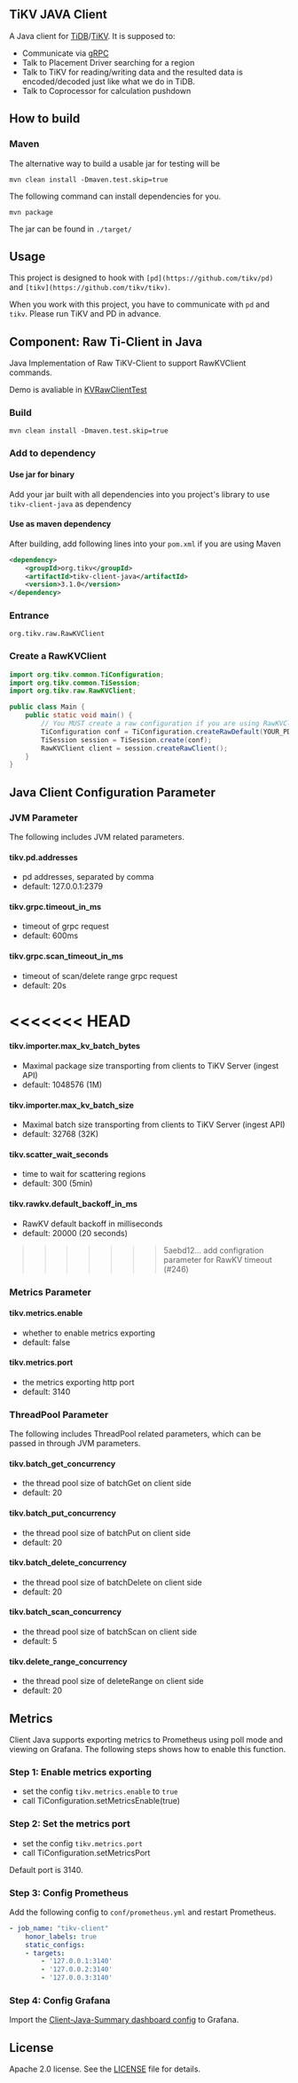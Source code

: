 ## TiKV JAVA Client

A Java client for [TiDB](https://github.com/pingcap/tidb)/[TiKV](https://github.com/tikv/tikv).
It is supposed to:
+ Communicate via [gRPC](http://www.grpc.io/)
+ Talk to Placement Driver searching for a region
+ Talk to TiKV for reading/writing data and the resulted data is encoded/decoded just like what we do in TiDB.
+ Talk to Coprocessor for calculation pushdown

## How to build

### Maven

The alternative way to build a usable jar for testing will be

```
mvn clean install -Dmaven.test.skip=true
```

The following command can install dependencies for you.

```
mvn package
```

The jar can be found in `./target/`

## Usage

This project is designed to hook with `[pd](https://github.com/tikv/pd)` and `[tikv](https://github.com/tikv/tikv)`.

When you work with this project, you have to communicate with `pd` and `tikv`. Please run TiKV and PD in advance.

## Component: Raw Ti-Client in Java

Java Implementation of Raw TiKV-Client to support RawKVClient commands.

Demo is avaliable in [KVRawClientTest](https://github.com/birdstorm/KVRawClientTest/)

### Build
```
mvn clean install -Dmaven.test.skip=true
```

### Add to dependency

#### Use jar for binary

Add your jar built with all dependencies into you project's library to use `tikv-client-java` as dependency

#### Use as maven dependency

After building, add following lines into your `pom.xml` if you are using Maven

```xml
<dependency>
	<groupId>org.tikv</groupId>
	<artifactId>tikv-client-java</artifactId>
	<version>3.1.0</version>
</dependency>
```

### Entrance
`org.tikv.raw.RawKVClient`

### Create a RawKVClient

```java
import org.tikv.common.TiConfiguration;
import org.tikv.common.TiSession;
import org.tikv.raw.RawKVClient;

public class Main {
	public static void main() {
		// You MUST create a raw configuration if you are using RawKVClient.
		TiConfiguration conf = TiConfiguration.createRawDefault(YOUR_PD_ADDRESSES);
		TiSession session = TiSession.create(conf);
		RawKVClient client = session.createRawClient();
	}
}
```

## Java Client Configuration Parameter

### JVM Parameter

The following includes JVM related parameters.

#### tikv.pd.addresses
- pd addresses, separated by comma
- default: 127.0.0.1:2379

#### tikv.grpc.timeout_in_ms
- timeout of grpc request  
- default: 600ms

#### tikv.grpc.scan_timeout_in_ms
- timeout of scan/delete range grpc request
- default: 20s

<<<<<<< HEAD
=======
#### tikv.importer.max_kv_batch_bytes
- Maximal package size transporting from clients to TiKV Server (ingest API)
- default: 1048576 (1M)

#### tikv.importer.max_kv_batch_size
- Maximal batch size transporting from clients to TiKV Server (ingest API)
- default: 32768 (32K)

#### tikv.scatter_wait_seconds
- time to wait for scattering regions
- default: 300 (5min)

#### tikv.rawkv.default_backoff_in_ms
- RawKV default backoff in milliseconds
- default: 20000 (20 seconds)

>>>>>>> 5aebd12... add configration parameter for RawKV timeout (#246)
### Metrics Parameter

#### tikv.metrics.enable
- whether to enable metrics exporting
- default: false

#### tikv.metrics.port
- the metrics exporting http port
- default: 3140

### ThreadPool Parameter

The following includes ThreadPool related parameters, which can be passed in through JVM parameters.

#### tikv.batch_get_concurrency
- the thread pool size of batchGet on client side
- default: 20

#### tikv.batch_put_concurrency
- the thread pool size of batchPut on client side
- default: 20

#### tikv.batch_delete_concurrency
- the thread pool size of batchDelete on client side
- default: 20

#### tikv.batch_scan_concurrency
- the thread pool size of batchScan on client side
- default: 5

#### tikv.delete_range_concurrency
- the thread pool size of deleteRange on client side
- default: 20


## Metrics

Client Java supports exporting metrics to Prometheus using poll mode and viewing on Grafana. The following steps shows how to enable this function.

### Step 1: Enable metrics exporting

- set the config `tikv.metrics.enable` to `true`
- call TiConfiguration.setMetricsEnable(true)

### Step 2: Set the metrics port

- set the config `tikv.metrics.port`
- call TiConfiguration.setMetricsPort

Default port is 3140.

### Step 3: Config Prometheus

Add the following config to `conf/prometheus.yml` and restart Prometheus.

```yaml
- job_name: "tikv-client"
    honor_labels: true
    static_configs:
    - targets:
        - '127.0.0.1:3140'
        - '127.0.0.2:3140'
        - '127.0.0.3:3140'
```

### Step 4: Config Grafana

Import the [Client-Java-Summary dashboard config](/metrics/grafana/client_java_summary.json) to Grafana.

## License
Apache 2.0 license. See the [LICENSE](./LICENSE) file for details.